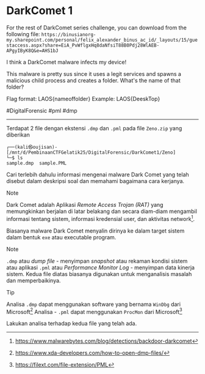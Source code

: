 # DarkComet 1
For the rest of DarkComet series challenge, you can download from the following file: `https://binusianorg-my.sharepoint.com/personal/felix_alexander_binus_ac_id/_layouts/15/guestaccess.aspx?share=EiA_PvWflgxHq8daNfsiT88B0Pdj28WlAEB-APgyIByK8Q&e=AHS1bJ`

I think a DarkComet malware infects my device!

This malware is pretty sus since it uses a legit services and spawns a malicious child process and creates a folder. What's the name of that folder?

Flag format: LAOS{nameoffolder}
Example: LAOS{DeeskTop}

#DigitalForensic #pml #dmp
___
Terdapat 2 file dengan ekstensi `.dmp` dan `.pml` pada file `Zeno.zip` yang diberikan
```
┌──(kali㉿oujisan)-[/mnt/d/PembinaanCTFGelatik25/DigitalForensic/DarkComet1/Zeno]
└─$ ls
sample.dmp  sample.PML
```

Cari terlebih dahulu informasi mengenai malware Dark Comet yang telah disebut dalam deskripsi soal dan memahami bagaimana cara kerjanya.
>[!NOTE]
>Dark Comet adalah Aplikasi *Remote Access Trojan (RAT)* yang memungkinkan berjalan di latar belakang dan secara diam-diam mengambil informasi tentang sistem, informasi kredensial user, dan aktivitas network[^1].

Biasanya malware Dark Comet menyalin dirinya ke dalam target sistem dalam bentuk `exe` atau executable program. 
> [!NOTE]
> `.dmp` atau *dump file* - menyimpan *snapshot* atau rekaman kondisi sistem atau aplikasi
> `.pml` atau *Performance Monitor Log*  - menyimpan data kinerja sistem.
> Kedua file diatas biasanya digunakan untuk menganalisis masalah dan memperbaikinya.

>[!TIP]
> Analisa `.dmp` dapat menggunakan software yang bernama `WinDbg` dari Microsoft[^2]
> Analisa - `.pml` dapat menggunakan `ProcMon` dari Microsoft[^3]

Lakukan analisa terhadap kedua file yang telah ada.

[^1]: https://www.malwarebytes.com/blog/detections/backdoor-darkcomet
[^2]: https://www.xda-developers.com/how-to-open-dmp-files/
[^3]: https://filext.com/file-extension/PML